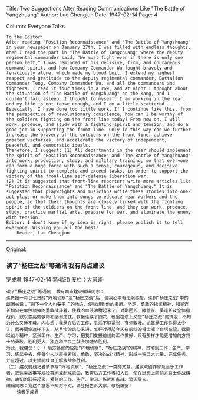 Title: Two Suggestions After Reading Communications Like "The Battle of Yangzhuang"
Author: Luo Chengjun
Date: 1947-02-14
Page: 4

Column: Everyone Talks

    To the Editor:
    After reading "Position Reconnaissance" and "The Battle of Yangzhuang" in your newspaper on January 27th, I was filled with endless thoughts. When I read the part in "The Battle of Yangzhuang" where the deputy regimental commander said, "We must fight even if there is only one person left," I was reminded of his decisive, firm, and courageous command spirit, and how Company Commander Wu fought bravely and tenaciously alone, which made my blood boil. I extend my highest respect and gratitude to the deputy regimental commander, Battalion Commander Teng, Company Commander Wu, and all the commanders and fighters. I read it four times in a row, and at night I thought about the situation of "The Battle of Yangzhuang" on the kang, and I couldn't fall asleep. I thought to myself: I am working in the rear, and my life is not tense enough, and I am a little scattered. Especially, I have done too little work. If I continue like this, from the perspective of revolutionary conscience, how can I be worthy of the soldiers fighting on the front line today? From now on, I will work, produce, and study with a fighting spirit and tension, and do a good job in supporting the front line. Only in this way can we further increase the bravery of the soldiers on the front line, achieve greater victories, and accelerate the victory of independent, peaceful, and democratic ideals.
    Therefore, I suggest: (1) All departments in the rear should implement the spirit of "Position Reconnaissance" and "The Battle of Yangzhuang" into work, production, study, and military training, so that everyone can form a huge force with such a tense, courageous, and decisive fighting spirit to complete and exceed tasks, in order to support the victory of the front-line self-defense liberation war.
    (2) It is suggested that front-line reporters write more articles like "Position Reconnaissance" and "The Battle of Yangzhuang." It is suggested that playwrights and musicians write these stories into one-act plays or make them into songs to educate rear workers and the people, so that their thoughts are closely linked with the fighting spirit of the soldiers on the front line, and they can work, produce, study, practice martial arts, prepare for war, and eliminate the enemy with tension.
    Editor: I don't know if my idea is right, please publish it to tell everyone. Wishing you all the best!
        Reader, Luo Chengjun



<hr /> 

Original: 


### 读了“杨庄之战”等通讯  我有两点建议
罗成君
1947-02-14
第4版()
专栏：大家谈

    读了“杨庄之战”等通讯  我有两点建议编辑同志：
    读贵报一月廿七日的“阵地侦察”及“杨庄之战”后，使我心中有无限感想。读到“杨庄之战”中的副团长说：“剩下一个人也要干，”的地方，使我想到他的果断、坚定、勇敢的指挥精神，和吴连长如何在单独顽强的勇敢战斗着，使我的血液沸腾起来了，对副团长、滕营长、吴连长及全体指战员，致以崇高的敬仰和感谢之忱，我接连读了四次，夜里在炕上又想“杨庄之战”的情境，不知为什么又睡不着。内心想：我是在后方工作，生活不够紧张，有些散漫。尤其是工作作得太少了，我再要像这样下去，从革命的良心来讲，怎样对得起今天在前线的将士呢？自现在起，我要以战斗精神，紧张工作、生产、学习，把我们支援前线的工作做好，只有那样才能更增加前方将士的勇敢，胜利更大，独立和平民主就会加速的胜利。
    为此，我建议：（一）后方各部门应把“阵地侦察”、“杨庄之战”的精神，贯彻到工作、生产、学习、练武中去，使每个人以那样紧张、勇敢、坚决的战斗精神，形成一种巨大力量，完成任务，并且超过，以支援前线自卫解放战争胜利。
    （二）建议前线记者多多写“阵地侦察”、“杨庄之战”一类的文章，建议戏剧作家及音乐工作者，把这类故事写成独幕剧或制成歌曲，教育后方工作者和人民，使在思想上同前方将士作战精神，确切的联系起来，紧张的工作、生产、学习、练武和备战、消灭敌人。
    编辑同志：我这个意思不知对不对，请登报告诉大家。敬祝编安！
        读者罗成君
